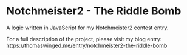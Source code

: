 # Notchmeister2 - The Riddle Bomb
A logic written in JavaScript for my Notchmeister2 contest entry.

For a full description of the project, please visit my blog entry:<br>
https://thomaswinged.me/entry/notchmeister2-the-riddle-bomb
